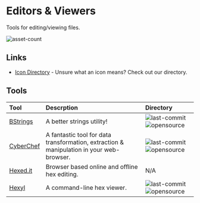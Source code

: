 # Editors & Viewers

Tools for editing/viewing files.

![asset-count](https://img.shields.io/badge/Tools%20%26%20Resources%20Available-4-947cb0?style=for-the-badge)

## Links <!-- {docsify-ignore} -->

- [Icon Directory](../ICONS.md) - Unsure what an icon means? Check out our directory.

## Tools

| Tool | Descrption | Directory |
| :--- | :--- | :--- |
| [BStrings](https://github.com/EricZimmerman/bstrings) | A better strings utility! | ![last-commit](https://img.shields.io/github/last-commit/EricZimmerman/bstrings?color=947cb0&style=flat-square) ![opensource](https://raw.githubusercontent.com/0xPGP/SecTools/main/docs/icons/opensource.png) |
| [CyberChef](https://github.com/mattnotmax/cyberchef-recipes) | A fantastic tool for data transformation, extraction & manipulation in your web-browser. | ![last-commit](https://img.shields.io/github/last-commit/mattnotmax/cyberchef-recipes?color=947cb0&style=flat-square) ![opensource](https://raw.githubusercontent.com/0xPGP/SecTools/main/docs/icons/opensource.png) |
| [Hexed.it](https://hexed.it/) | Browser based online and offline hex editing. | N/A |
| [Hexyl](https://github.com/sharkdp/hexyl) | A command-line hex viewer. | ![last-commit](https://img.shields.io/github/last-commit/sharkdp/hexyl?color=947cb0&style=flat-square) ![opensource](https://raw.githubusercontent.com/0xPGP/SecTools/main/docs/icons/opensource.png) |

